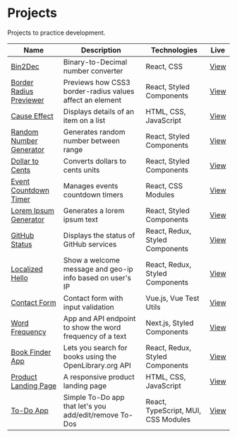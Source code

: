 # Projects

Projects to practice development.

| Name                                               | Description                                               | Technologies                        | Live                                                                      |
| -------------------------------------------------- | --------------------------------------------------------- | ----------------------------------- | ------------------------------------------------------------------------- |
| [Bin2Dec](bin2dec)                                 | Binary-to-Decimal number converter                        | React, CSS                          | [View](https://jjnilton.github.io/projects/bin2dec/build)                 |
| [Border Radius Previewer](border-radius-previewer) | Previews how CSS3 border-radius values affect an element  | React, Styled Components            | [View](https://jjnilton.github.io/projects/border-radius-previewer/build) |
| [Cause Effect](cause-effect)                       | Displays details of an item on a list                     | HTML, CSS, JavaScript               | [View](https://jjnilton.github.io/projects/cause-effect/dist)             |
| [Random Number Generator](random-number-generator) | Generates random number between range                     | React, Styled Components            | [View](https://jjnilton.github.io/projects/random-number-generator/build) |
| [Dollar to Cents](dollars-to-cents)                | Converts dollars to cents units                           | React, Styled Components            | [View](https://jjnilton.github.io/projects/dollars-to-cents/build)        |
| [Event Countdown Timer](event-countdown-timer)     | Manages events countdown timers                           | React, CSS Modules                  | [View](https://jjnilton.github.io/projects/event-countdown-timer/build)   |
| [Lorem Ipsum Generator](lorem-ipsum-generator)     | Generates a lorem ipsum text                              | React, Styled Components            | [View](https://jjnilton.github.io/projects/lorem-ipsum-generator/build)   |
| [GitHub Status](github-status)                     | Displays the status of GitHub services                    | React, Redux, Styled Components     | [View](https://jjnilton.github.io/projects/github-status/build)           |
| [Localized Hello](localized-hello)                 | Show a welcome message and geo-ip info based on user's IP | React, Redux, Styled Components     | [View](https://jjnilton.github.io/projects/localized-hello/build)         |
| [Contact Form](contact-form)                       | Contact form with input validation                        | Vue.js, Vue Test Utils              | [View](https://jjnilton.github.io/projects/contact-form/dist)             |
| [Word Frequency](word-frequency)                   | App and API endpoint to show the word frequency of a text | Next.js, Styled Components          | [View](https://word-frequency-app.vercel.app/)                            |
| [Book Finder App](book-finder-app)                 | Lets you search for books using the OpenLibrary.org API   | React, Redux, Styled Components     | [View](https://jjnilton.github.io/projects/book-finder-app/build)         |
| [Product Landing Page](product-landing-page)       | A responsive product landing page                         | HTML, CSS, JavaScript               | [View](https://jjnilton.github.io/projects/product-landing-page/dist)     |
| [To-Do App](todo-app)                              | Simple To-Do app that let's you add/edit/remove To-Dos    | React, TypeScript, MUI, CSS Modules | [View](https://jjnilton.github.io/projects/todo-app/build)                |
